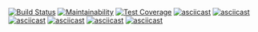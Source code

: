 [![Build Status](https://travis-ci.org/infl4me/project-lvl2-s389.svg?branch=master)](https://travis-ci.org/infl4me/project-lvl2-s389)
[![Maintainability](https://api.codeclimate.com/v1/badges/79681808bac74c88caff/maintainability)](https://codeclimate.com/github/infl4me/project-lvl2-s389/maintainability)
[![Test Coverage](https://api.codeclimate.com/v1/badges/79681808bac74c88caff/test_coverage)](https://codeclimate.com/github/infl4me/project-lvl2-s389/test_coverage)
[![asciicast](https://asciinema.org/a/aT11SBNsNAbaYo32rya1ptg5A.svg)](https://asciinema.org/a/aT11SBNsNAbaYo32rya1ptg5A)
[![asciicast](https://asciinema.org/a/95B5xcd3lNvWiSXWCkV3zZJXT.svg)](https://asciinema.org/a/95B5xcd3lNvWiSXWCkV3zZJXT)
[![asciicast](https://asciinema.org/a/IaMZauJqRTthZOmEfL19SB8O4.svg)](https://asciinema.org/a/IaMZauJqRTthZOmEfL19SB8O4)
[![asciicast](https://asciinema.org/a/4VeM1LAtnh4N5aw9xStlFpHNN.svg)](https://asciinema.org/a/4VeM1LAtnh4N5aw9xStlFpHNN)
[![asciicast](https://asciinema.org/a/7Yhpyuo8kVvGWfV4FuzkYzNoK.svg)](https://asciinema.org/a/7Yhpyuo8kVvGWfV4FuzkYzNoK)
[![asciicast](https://asciinema.org/a/VElh58zxd8DMylO5eqofYN4sK.svg)](https://asciinema.org/a/VElh58zxd8DMylO5eqofYN4sK)
